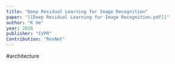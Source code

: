 ```yaml
---
title: "Deep Residual Learning for Image Recognition"
paper: "[[Deep Residual Learning for Image Recognition.pdf]]"
author: "K He"
year: 2016
publisher: "CVPR"
Contribution: "ResNet"
---
```

#architecture 